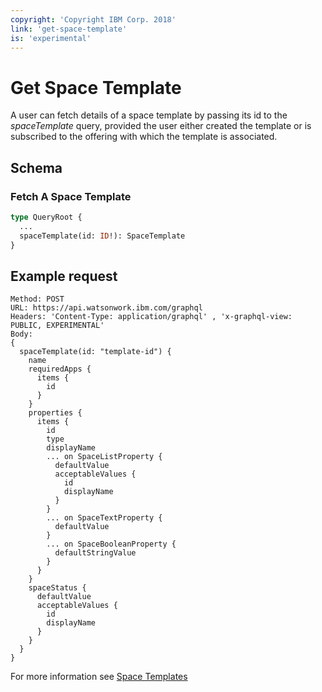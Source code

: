```yaml
---
copyright: 'Copyright IBM Corp. 2018'
link: 'get-space-template'
is: 'experimental'
---
```


# Get Space Template

A user can fetch details of a space template by passing its id to the _spaceTemplate_ query, provided the user either created
the template or is subscribed to the offering with which the template is associated.

## Schema

### Fetch A Space Template

```graphql
type QueryRoot {
  ...
  spaceTemplate(id: ID!): SpaceTemplate
}
```

## Example request

~~~~
Method: POST
URL: https://api.watsonwork.ibm.com/graphql
Headers: 'Content-Type: application/graphql' , 'x-graphql-view: PUBLIC, EXPERIMENTAL'
Body:
{
  spaceTemplate(id: "template-id") {
    name
    requiredApps {
      items {
        id
      }
    }
    properties {
      items {
        id
        type
        displayName
        ... on SpaceListProperty {
          defaultValue
          acceptableValues {
            id
            displayName
          }
        }
        ... on SpaceTextProperty {
          defaultValue
        }
        ... on SpaceBooleanProperty {
          defaultStringValue
        }
      }
    }
    spaceStatus {
      defaultValue
      acceptableValues {
        id
        displayName
      }
    }
  }
}
~~~~

For more information see [Space Templates](../guides/V1_space_template_main.md)
